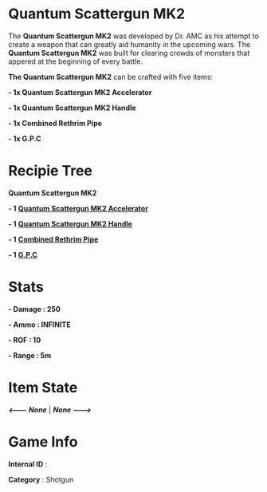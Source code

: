 # Quantum Scattergun MK2

The **Quantum Scattergun MK2** was developed by Dr. AMC as his attempt to create a weapon that can greatly aid humanity in the upcoming wars. The **Quantum Scattergun MK2** was built for clearing crowds of monsters that appered at the beginning of every battle.

**The Quantum Scattergun MK2** can be crafted with five items: 

**- 1x Quantum Scattergun MK2 Accelerator**

**- 1x Quantum Scattergun MK2 Handle**

**- 1x Combined Rethrim Pipe**

**- 1x G.P.C**

# Recipie Tree

**Quantum Scattergun MK2**

**- 1** [**Quantum Scattergun MK2 Accelerator**](https://github.com/AlphaMC0/Lone-Martian/blob/main/Weapon%20Components/Emitter.md)

**- 1** [**Quantum Scattergun MK2 Handle**](https://github.com/AlphaMC0/Lone-Martian/blob/main/Glass/Focusing%20Glass.md)

**- 1** [**Combined Rethrim Pipe**](https://github.com/AlphaMC0/Lone-Martian/blob/main/Gems/Refined%20Mithril%20Core.md)

**- 1** [**G.P.C**](https://github.com/AlphaMC0/Lone-Martian/blob/main/Weapon%20Components/Gun%20Power%20Core%20(G.P.C).md)

# Stats

**- Damage : 250**

**- Ammo : INFINITE**

**- ROF : 10**

**- Range : 5m**

# Item State

***<--- None*** | ***None --->***

# Game Info

**Internal ID** : 

**Category** : Shotgun
